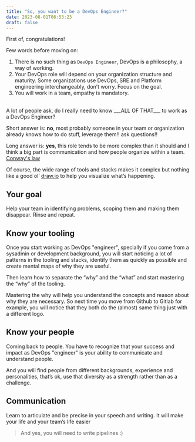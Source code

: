 ```yaml
---
title: "So, you want to be a DevOps Engineer?"
date: 2023-08-01T06:53:23
draft: false
---
```


First of, congratulations!

Few words before moving on:

1. There is no such thing as `DevOps Engineer`, DevOps is a philosophy, a way of working.
2. Your DevOps role will depend on your organization structure and maturity. Some organizations use DevOps, SRE and Platform engineering interchangeably, don’t worry. Focus on the goal.
3. You will work in a team, empathy is mandatory.

</br>
A lot of people ask, do I really need to know ___ALL OF THAT___ to work as a DevOps Engineer?

Short answer is: **no**, most probably someone in your team or organization already knows how to do stuff, leverage them!! ask questions!!

Long answer is: **yes**, this role tends to be more complex than it should and I think a big part is communication and how people organize within a team. [Conway's law](https://en.wikipedia.org/wiki/Conway%27s_law)

Of course, the wide range of tools and stacks makes it complex but nothing like a good ol’ [draw.io](http://draw.io) to help you visualize what’s happening.

## Your goal

Help your team in identifying problems, scoping them and making them disappear. Rinse and repeat.

## Know your tooling

Once you start working as DevOps "engineer", specially if you come from a sysadmin or development background, you will start noticing a lot of patterns in the tooling and stacks, identify them as quickly as possible and create mental maps of why they are useful.

Then learn how to separate the “why” and the “what” and start mastering the “why” of the tooling.

Mastering the why will help you understand the concepts and reason about why they are necessary. So next time you move from Github to Gitlab for example, you will notice that they both do the (almost) same thing just with a different logo.

## Know your people

Coming back to people. You have to recognize that your success and impact as DevOps "engineer" is your ability to communicate and understand people.

And you will find people from different backgrounds, experience and personalities, that’s ok, use that diversity as a strength rather than as a challenge.

## Communication

Learn to articulate and be precise in your speech and writing. It will make your life and your team’s life easier

> And yes, you will need to write pipelines :)